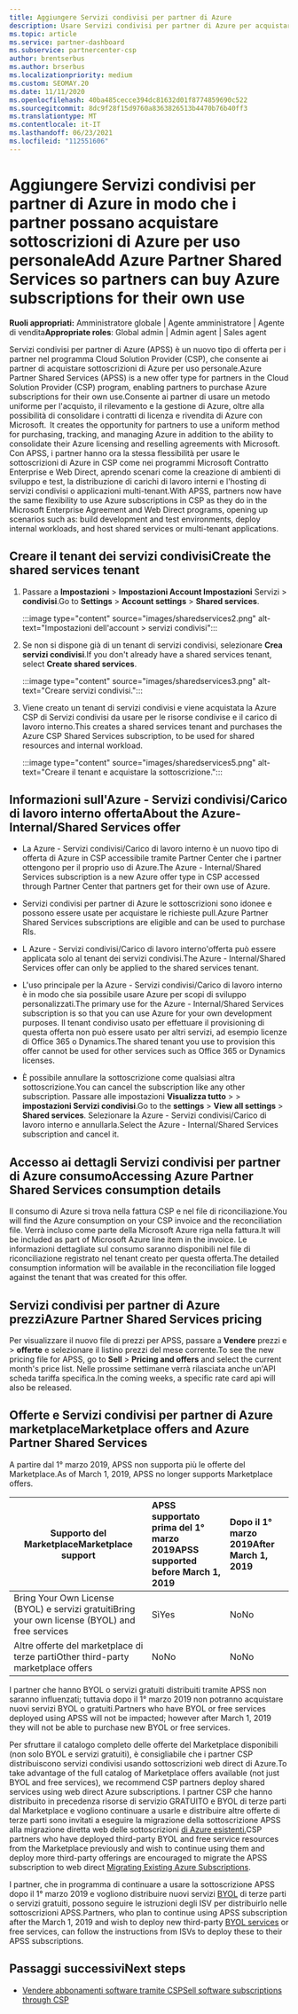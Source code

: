 ```yaml
---
title: Aggiungere Servizi condivisi per partner di Azure
description: Usare Servizi condivisi per partner di Azure per acquistare sottoscrizioni di Azure per uso personale e avere un metodo uniforme per l'acquisto, il rilevamento e la gestione di Azure.
ms.topic: article
ms.service: partner-dashboard
ms.subservice: partnercenter-csp
author: brentserbus
ms.author: brserbus
ms.localizationpriority: medium
ms.custom: SEOMAY.20
ms.date: 11/11/2020
ms.openlocfilehash: 40ba485cecce394dc81632d01f8774859690c522
ms.sourcegitcommit: 8dc9f28f15d9760a8363826513b4470b76b40ff3
ms.translationtype: MT
ms.contentlocale: it-IT
ms.lasthandoff: 06/23/2021
ms.locfileid: "112551606"
---
```

# <a name="add-azure-partner-shared-services-so-partners-can-buy-azure-subscriptions-for-their-own-use"></a><span data-ttu-id="43224-103">Aggiungere Servizi condivisi per partner di Azure in modo che i partner possano acquistare sottoscrizioni di Azure per uso personale</span><span class="sxs-lookup"><span data-stu-id="43224-103">Add Azure Partner Shared Services so partners can buy Azure subscriptions for their own use</span></span>

<span data-ttu-id="43224-104">**Ruoli appropriati:** Amministratore globale | Agente amministratore | Agente di vendita</span><span class="sxs-lookup"><span data-stu-id="43224-104">**Appropriate roles**: Global admin | Admin agent | Sales agent</span></span>

<span data-ttu-id="43224-105">Servizi condivisi per partner di Azure (APSS) è un nuovo tipo di offerta per i partner nel programma Cloud Solution Provider (CSP), che consente ai partner di acquistare sottoscrizioni di Azure per uso personale.</span><span class="sxs-lookup"><span data-stu-id="43224-105">Azure Partner Shared Services (APSS) is a new offer type for partners in the Cloud Solution Provider (CSP) program, enabling partners to purchase Azure subscriptions for their own use.</span></span><span data-ttu-id="43224-106">Consente ai partner di usare un metodo uniforme per l'acquisto, il rilevamento e la gestione di Azure, oltre alla possibilità di consolidare i contratti di licenza e rivendita di Azure con Microsoft.</span><span class="sxs-lookup"><span data-stu-id="43224-106">  It creates the opportunity for partners to use a uniform method for purchasing, tracking, and managing Azure in addition to the ability to consolidate their Azure licensing and reselling agreements with Microsoft.</span></span> <span data-ttu-id="43224-107">Con APSS, i partner hanno ora la stessa flessibilità per usare le sottoscrizioni di Azure in CSP come nei programmi Microsoft Contratto Enterprise e Web Direct, aprendo scenari come la creazione di ambienti di sviluppo e test, la distribuzione di carichi di lavoro interni e l'hosting di servizi condivisi o applicazioni multi-tenant.</span><span class="sxs-lookup"><span data-stu-id="43224-107">With APSS, partners now have the same flexibility to use Azure subscriptions in CSP as they do in the Microsoft Enterprise Agreement and Web Direct programs, opening up scenarios such as:  build development and test environments, deploy internal workloads, and host shared services or multi-tenant applications.</span></span>  

## <a name="create-the-shared-services-tenant"></a><span data-ttu-id="43224-108">Creare il tenant dei servizi condivisi</span><span class="sxs-lookup"><span data-stu-id="43224-108">Create the shared services tenant</span></span>

1. <span data-ttu-id="43224-109">Passare a **Impostazioni**  >  **Impostazioni Account Impostazioni** Servizi  >  **condivisi**.</span><span class="sxs-lookup"><span data-stu-id="43224-109">Go to **Settings** > **Account settings** > **Shared services**.</span></span>

   :::image type="content" source="images/sharedservices2.png" alt-text="Impostazioni dell'account > servizi condivisi":::

2. <span data-ttu-id="43224-111">Se non si dispone già di un tenant di servizi condivisi, selezionare **Crea servizi condivisi**.</span><span class="sxs-lookup"><span data-stu-id="43224-111">If you don't already have a shared services tenant, select **Create shared services**.</span></span>

   :::image type="content" source="images/sharedservices3.png" alt-text="Creare servizi condivisi.":::

3. <span data-ttu-id="43224-113">Viene creato un tenant di servizi condivisi e viene acquistata la Azure CSP di Servizi condivisi da usare per le risorse condivise e il carico di lavoro interno.</span><span class="sxs-lookup"><span data-stu-id="43224-113">This creates a shared services tenant and purchases the Azure CSP Shared Services subscription, to be used for shared resources and internal workload.</span></span>

   :::image type="content" source="images/sharedservices5.png" alt-text="Creare il tenant e acquistare la sottoscrizione.":::

## <a name="about-the-azure--internalshared-services-offer"></a><span data-ttu-id="43224-115">Informazioni sull'Azure - Servizi condivisi/Carico di lavoro interno offerta</span><span class="sxs-lookup"><span data-stu-id="43224-115">About the Azure- Internal/Shared Services offer</span></span>

- <span data-ttu-id="43224-116">La Azure - Servizi condivisi/Carico di lavoro interno è un nuovo tipo di offerta di Azure in CSP accessibile tramite Partner Center che i partner ottengono per il proprio uso di Azure.</span><span class="sxs-lookup"><span data-stu-id="43224-116">The Azure - Internal/Shared Services subscription is a new Azure offer type in CSP accessed through Partner Center that partners get for their own use of Azure.</span></span>

- <span data-ttu-id="43224-117">Servizi condivisi per partner di Azure le sottoscrizioni sono idonee e possono essere usate per acquistare le richieste pull.</span><span class="sxs-lookup"><span data-stu-id="43224-117">Azure Partner Shared Services subscriptions are eligible and can be used to purchase RIs.</span></span>

- <span data-ttu-id="43224-118">L Azure - Servizi condivisi/Carico di lavoro interno'offerta può essere applicata solo al tenant dei servizi condivisi.</span><span class="sxs-lookup"><span data-stu-id="43224-118">The Azure - Internal/Shared Services offer can only be applied to the shared services tenant.</span></span>

- <span data-ttu-id="43224-119">L'uso principale per la Azure - Servizi condivisi/Carico di lavoro interno è in modo che sia possibile usare Azure per scopi di sviluppo personalizzati.</span><span class="sxs-lookup"><span data-stu-id="43224-119">The primary use for the Azure - Internal/Shared Services subscription is so that you can use Azure for your own development purposes.</span></span> <span data-ttu-id="43224-120">Il tenant condiviso usato per effettuare il provisioning di questa offerta non può essere usato per altri servizi, ad esempio licenze di Office 365 o Dynamics.</span><span class="sxs-lookup"><span data-stu-id="43224-120">The shared tenant you use to provision this offer cannot be used for other services such as Office 365 or Dynamics licenses.</span></span>

- <span data-ttu-id="43224-121">È possibile annullare la sottoscrizione come qualsiasi altra sottoscrizione.</span><span class="sxs-lookup"><span data-stu-id="43224-121">You can cancel the subscription like any other subscription.</span></span> <span data-ttu-id="43224-122">Passare alle impostazioni **Visualizza tutto**  >    >  **impostazioni Servizi condivisi**.</span><span class="sxs-lookup"><span data-stu-id="43224-122">Go to the **settings** > **View all settings** > **Shared services**.</span></span> <span data-ttu-id="43224-123">Selezionare la Azure - Servizi condivisi/Carico di lavoro interno e annullarla.</span><span class="sxs-lookup"><span data-stu-id="43224-123">Select the Azure - Internal/Shared Services subscription and cancel it.</span></span>

## <a name="accessing-azure-partner-shared-services-consumption-details"></a><span data-ttu-id="43224-124">Accesso ai dettagli Servizi condivisi per partner di Azure consumo</span><span class="sxs-lookup"><span data-stu-id="43224-124">Accessing Azure Partner Shared Services consumption details</span></span>

<span data-ttu-id="43224-125">Il consumo di Azure si trova nella fattura CSP e nel file di riconciliazione.</span><span class="sxs-lookup"><span data-stu-id="43224-125">You will find the Azure consumption on your CSP invoice and the reconciliation file.</span></span> <span data-ttu-id="43224-126">Verrà incluso come parte della Microsoft Azure riga nella fattura.</span><span class="sxs-lookup"><span data-stu-id="43224-126">It will be included as part of Microsoft Azure line item in the invoice.</span></span> <span data-ttu-id="43224-127">Le informazioni dettagliate sul consumo saranno disponibili nel file di riconciliazione registrato nel tenant creato per questa offerta.</span><span class="sxs-lookup"><span data-stu-id="43224-127">The detailed consumption information will be available in the reconciliation file logged against the tenant that was created for this offer.</span></span>

## <a name="azure-partner-shared-services-pricing"></a><span data-ttu-id="43224-128">Servizi condivisi per partner di Azure prezzi</span><span class="sxs-lookup"><span data-stu-id="43224-128">Azure Partner Shared Services pricing</span></span>

<span data-ttu-id="43224-129">Per visualizzare il nuovo file di prezzi per APSS, passare a **Vendere** prezzi e  >  **offerte** e selezionare il listino prezzi del mese corrente.</span><span class="sxs-lookup"><span data-stu-id="43224-129">To see the new pricing file for APSS, go to **Sell** > **Pricing and offers** and select the current month's price list.</span></span> <span data-ttu-id="43224-130">Nelle prossime settimane verrà rilasciata anche un'API scheda tariffa specifica.</span><span class="sxs-lookup"><span data-stu-id="43224-130">In the coming weeks, a specific rate card api will also be released.</span></span>

## <a name="marketplace-offers-and-azure-partner-shared-services"></a><span data-ttu-id="43224-131">Offerte e Servizi condivisi per partner di Azure marketplace</span><span class="sxs-lookup"><span data-stu-id="43224-131">Marketplace offers and Azure Partner Shared Services</span></span>

<span data-ttu-id="43224-132">A partire dal 1° marzo 2019, APSS non supporta più le offerte del Marketplace.</span><span class="sxs-lookup"><span data-stu-id="43224-132">As of March 1, 2019, APSS no longer supports Marketplace offers.</span></span>

|<span data-ttu-id="43224-133">**Supporto del Marketplace**</span><span class="sxs-lookup"><span data-stu-id="43224-133">**Marketplace support**</span></span>   |<span data-ttu-id="43224-134">**APSS supportato prima del 1° marzo 2019**</span><span class="sxs-lookup"><span data-stu-id="43224-134">**APSS supported before March 1, 2019**</span></span>|<span data-ttu-id="43224-135">**Dopo il 1° marzo 2019**</span><span class="sxs-lookup"><span data-stu-id="43224-135">**After March 1, 2019**</span></span>|
|---------------------------|:----------------------------|:-------------------|
|<span data-ttu-id="43224-136">Bring Your Own License (BYOL) e servizi gratuiti</span><span class="sxs-lookup"><span data-stu-id="43224-136">Bring your own license (BYOL) and free services</span></span>   | <span data-ttu-id="43224-137">Sì</span><span class="sxs-lookup"><span data-stu-id="43224-137">Yes</span></span>   | <span data-ttu-id="43224-138">No</span><span class="sxs-lookup"><span data-stu-id="43224-138">No</span></span>|
|<span data-ttu-id="43224-139">Altre offerte del marketplace di terze parti</span><span class="sxs-lookup"><span data-stu-id="43224-139">Other third-party marketplace offers</span></span>   | <span data-ttu-id="43224-140">No</span><span class="sxs-lookup"><span data-stu-id="43224-140">No</span></span>   |<span data-ttu-id="43224-141">No</span><span class="sxs-lookup"><span data-stu-id="43224-141">No</span></span>|

<span data-ttu-id="43224-142">I partner che hanno BYOL o servizi gratuiti distribuiti tramite APSS non saranno influenzati; tuttavia dopo il 1° marzo 2019 non potranno acquistare nuovi servizi BYOL o gratuiti.</span><span class="sxs-lookup"><span data-stu-id="43224-142">Partners who have BYOL or free services deployed using APSS will not be impacted; however after March 1, 2019 they will not be able to purchase new BYOL or free services.</span></span>

<span data-ttu-id="43224-143">Per sfruttare il catalogo completo delle offerte del Marketplace disponibili (non solo BYOL e servizi gratuiti), è consigliabile che i partner CSP distribuiscono servizi condivisi usando sottoscrizioni web direct di Azure.</span><span class="sxs-lookup"><span data-stu-id="43224-143">To take advantage of the full catalog of Marketplace offers available (not just BYOL and free services), we recommend CSP partners deploy shared services using web direct Azure subscriptions.</span></span>  <span data-ttu-id="43224-144">I partner CSP che hanno distribuito in precedenza risorse di servizio GRATUITO e BYOL di terze parti dal Marketplace e vogliono continuare a usarle e distribuire altre offerte di terze parti sono invitati a eseguire la migrazione della sottoscrizione APSS alla migrazione diretta web delle sottoscrizioni [di Azure esistenti.](/azure/cloud-solution-provider/migration/migration#migrating-existing-azure-subscriptions)</span><span class="sxs-lookup"><span data-stu-id="43224-144">CSP partners who have deployed third-party BYOL and free service resources from the Marketplace previously and wish to continue using them and deploy more third-party offerings are encouraged to migrate the APSS subscription to web direct [Migrating Existing Azure Subscriptions](/azure/cloud-solution-provider/migration/migration#migrating-existing-azure-subscriptions).</span></span>

<span data-ttu-id="43224-145">I partner, che in programma di continuare a usare la sottoscrizione APSS dopo il 1° marzo 2019 e vogliono distribuire nuovi servizi [BYOL](https://azuremarketplace.microsoft.com/marketplace/apps?filters=byol) di terze parti o servizi gratuiti, possono seguire le istruzioni degli ISV per distribuirlo nelle sottoscrizioni APSS.</span><span class="sxs-lookup"><span data-stu-id="43224-145">Partners, who plan to continue using APSS subscription after the March 1, 2019 and wish to deploy new third-party [BYOL services](https://azuremarketplace.microsoft.com/marketplace/apps?filters=byol) or free services, can follow the instructions from ISVs to deploy these to their APSS subscriptions.</span></span>

## <a name="next-steps"></a><span data-ttu-id="43224-146">Passaggi successivi</span><span class="sxs-lookup"><span data-stu-id="43224-146">Next steps</span></span>

- [<span data-ttu-id="43224-147">Vendere abbonamenti software tramite CSP</span><span class="sxs-lookup"><span data-stu-id="43224-147">Sell software subscriptions through CSP</span></span>](csp-software-subscriptions.md)